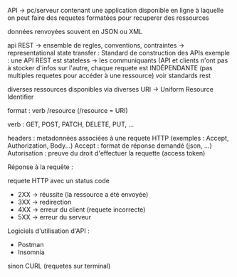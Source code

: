 API -> pc/serveur contenant une application disponible en ligne à laquelle on peut faire des requetes formatées pour recuperer des ressources

données renvoyées souvent en JSON ou XML

api REST -> ensemble de regles, conventions, contraintes -> representational state transfer : Standard de construction des APIs
exemple : une API REST est stateless -> les communiquants (API et clients n'ont pas à stocker d'infos sur l'autre, chaque requete est INDÉPENDANTE (pas multiples requetes pour accéder à une ressource)
voir standards rest

diverses ressources disponibles via diverses URI -> Uniform Resource Identifier

format : verb /resource 
(/resource = URI)

verb : GET, POST, PATCH, DELETE, PUT, ...

headers : metadonnées associées à une requete HTTP (exemples : Accept, Authorization, Body...)
Accept : format de réponse demandé (json, ...)
Autorisation : preuve du droit d'effectuer la requette (access token)

Réponse à la requête :

requete HTTP avec un status code
- 2XX -> réussite (la ressource a été envoyée)
- 3XX -> redirection
- 4XX -> erreur du client (requete incorrecte)
- 5XX -> erreur du serveur

Logiciels d'utilisation d'API : 
- Postman
- Insomnia

sinon CURL (requetes sur terminal)